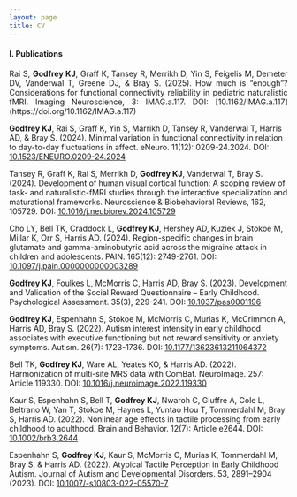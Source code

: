 ```yaml
---
layout: page
title: CV
---
```


<h4>I. Publications</h4>

<div style="text-align: justify">Rai S, <b>Godfrey KJ</b>, Graff K, Tansey R, Merrikh D, Yin S, Feigelis M, Demeter DV, Vanderwal T, Greene DJ, & Bray S. (2025). How much is “enough”? Considerations for functional connectivity reliability in pediatric naturalistic fMRI. Imaging Neuroscience, 3: IMAG.a.117. DOI: [10.1162/IMAG.a.117](https://doi.org/10.1162/IMAG.a.117)</div>

<b>Godfrey KJ</b>, Rai S, Graff K, Yin S, Marrikh D, Tansey R, Vanderwal T, Harris AD, & Bray S. (2024). Minimal variation in functional connectivity in relation to day-to-day fluctuations in affect. eNeuro. 11(12): 0209-24.2024. DOI: [10.1523/ENEURO.0209-24.2024](https://doi.org/10.1523/ENEURO.0209-24.2024)

Tansey R, Graff K, Rai S, Merrikh D, <b>Godfrey KJ</b>, Vanderwal T, Bray S. (2024). Development of human visual cortical function: A scoping review of task- and naturalistic-fMRI studies through the interactive specialization and maturational frameworks. Neuroscience & Biobehavioral Reviews, 162, 105729. DOI: [10.1016/j.neubiorev.2024.105729](https://doi.org/10.1016/j.neubiorev.2024.105729)

Cho LY, Bell TK, Craddock L, <b>Godfrey KJ</b>, Hershey AD, Kuziek J, Stokoe M, Millar K, Orr S, Harris AD. (2024). Region-specific changes in brain glutamate and gamma-aminobutyric acid across the migraine attack in children and adolescents. PAIN. 165(12): 2749-2761. DOI: [10.1097/j.pain.0000000000003289](https://journals.lww.com/10.1097/j.pain.0000000000003289)

<b>Godfrey KJ</b>, Foulkes L, McMorris C, Harris AD, Bray S. (2023). Development and Validation of the Social Reward Questionnaire – Early Childhood. Psychological Assessment. 35(3), 229-241. DOI: [10.1037/pas0001196](https://doi.org/10.1037/pas0001196)

<b>Godfrey KJ</b>, Espenhahn S, Stokoe M, McMorris C, Murias K, McCrimmon A, Harris AD, Bray S. (2022). Autism interest intensity in early childhood associates with executive functioning but not reward sensitivity or anxiety symptoms. Autism. 26(7): 1723-1736. DOI: [10.1177/13623613211064372](https://doi.org/10.1177/1362361321106437)

Bell TK, <b>Godfrey KJ</b>, Ware AL, Yeates KO, & Harris AD. (2022). Harmonization of multi-site MRS data with ComBat. NeuroImage. 257: Article 119330. DOI: [10.1016/j.neuroimage.2022.119330](https://doi.org/10.1016/j.neuroimage.2022.119330)

Kaur S, Espenhahn S, Bell T, <b>Godfrey KJ</b>, Nwaroh C, Giuffre A, Cole L, Beltrano W, Yan T, Stokoe M, Haynes L, Yuntao Hou T, Tommerdahl M, Bray S, Harris AD. (2022). Nonlinear age effects in tactile processing from early childhood to adulthood. Brain and Behavior. 12(7): Article e2644. DOI: [10.1002/brb3.2644](https://doi.org/10.1002/brb3.2644)

Espenhahn S, <b>Godfrey KJ</b>, Kaur S, McMorris C, Murias K, Tommerdahl M, Bray S, & Harris AD. (2022). Atypical Tactile Perception in Early Childhood Autism. Journal of Autism and Developmental Disorders. 53, 2891–2904 (2023). DOI: [10.1007/-s10803-022-05570-7](https://doi.org/10.1007/-s10803-022-05570-7)
